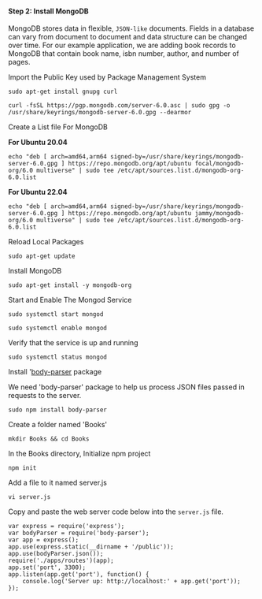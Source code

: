 #### Step 2: Install MongoDB

MongoDB stores data in flexible, `JSON-like` documents. Fields in a database can vary from document to document and data structure can be changed over time. For our example application, we are adding book records to MongoDB that contain book name, isbn number, author, and number of pages.


Import the Public Key used by Package Management System

```
sudo apt-get install gnupg curl
```

```
curl -fsSL https://pgp.mongodb.com/server-6.0.asc | sudo gpg -o /usr/share/keyrings/mongodb-server-6.0.gpg --dearmor
```

Create a List file For MongoDB

**For Ubuntu 20.04**

```
echo "deb [ arch=amd64,arm64 signed-by=/usr/share/keyrings/mongodb-server-6.0.gpg ] https://repo.mongodb.org/apt/ubuntu focal/mongodb-org/6.0 multiverse" | sudo tee /etc/apt/sources.list.d/mongodb-org-6.0.list
```

**For Ubuntu 22.04**

```
echo "deb [ arch=amd64,arm64 signed-by=/usr/share/keyrings/mongodb-server-6.0.gpg ] https://repo.mongodb.org/apt/ubuntu jammy/mongodb-org/6.0 multiverse" | sudo tee /etc/apt/sources.list.d/mongodb-org-6.0.list
```

Reload Local Packages

```
sudo apt-get update
```


Install MongoDB

```
sudo apt-get install -y mongodb-org
```

Start and Enable The Mongod Service

```
sudo systemctl start mongod

sudo systemctl enable mongod
```

Verify that the service is up and running

```
sudo systemctl status mongod
```


Install '[body-parser](https://www.npmjs.com/package/body-parser) package

We need 'body-parser' package to help us process JSON files passed in requests to the server.

```
sudo npm install body-parser
```
 
Create a folder named 'Books' 

```
mkdir Books && cd Books
```

In the Books directory, Initialize npm project 

```
npm init
```

Add a file to it named server.js 

```
vi server.js
```

Copy and paste the web server code below into the `server.js` file.

```
var express = require('express');
var bodyParser = require('body-parser');
var app = express();
app.use(express.static(__dirname + '/public'));
app.use(bodyParser.json());
require('./apps/routes')(app);
app.set('port', 3300);
app.listen(app.get('port'), function() {
    console.log('Server up: http://localhost:' + app.get('port'));
});
```
